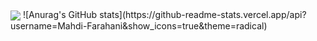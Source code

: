 <img align="center" src="https://github-readme-stats.vercel.app/api/top-langs/?username=Mahdi-Farahani&theme=dracula" />
![Anurag's GitHub stats](https://github-readme-stats.vercel.app/api?username=Mahdi-Farahani&show_icons=true&theme=radical)



